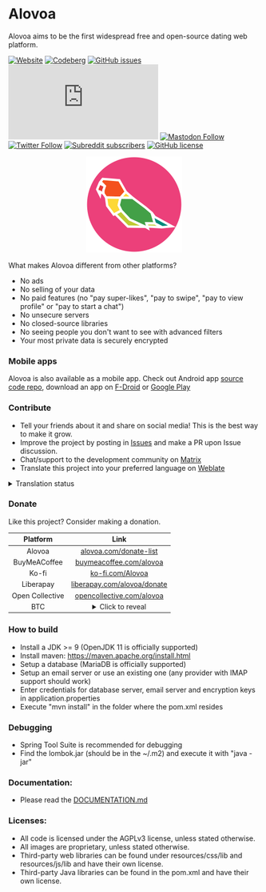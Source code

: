 # Alovoa
Alovoa aims to be the first widespread free and open-source dating web platform.

[![Website](https://img.shields.io/website?url=https%3A%2F%2Falovoa.com%2F)](https://alovoa.com/)
[![Codeberg](https://img.shields.io/badge/Codeberg-Mirror-blue?logo=codeberg)](https://codeberg.org/Nonononoki/alovoa)
[![GitHub issues](https://img.shields.io/github/issues/Alovoa/Alovoa?color=red)](https://github.com/Alovoa/alovoa/issues)
[![Matrix](https://img.shields.io/matrix/alovoa_love:matrix.org?label=Matrix%20chat)](https://matrix.to/#/#alovoa_love:matrix.org)
[![Mastodon Follow](https://img.shields.io/mastodon/follow/106347928891909537?label=Mastodon&style=social)](https://mastodon.social/@alovoa_love)
[![Twitter Follow](https://img.shields.io/twitter/follow/alovoa_love?label=Twitter&style=social)](https://twitter.com/alovoa_love)
[![Subreddit subscribers](https://img.shields.io/reddit/subreddit-subscribers/Alovoa?label=Subreddit&style=social)](https://www.reddit.com/r/Alovoa/)
[![GitHub license](https://img.shields.io/github/license/Alovoa/Alovoa?color=lightgrey)](/LICENSE)

<p align="center">
<img src="https://raw.githubusercontent.com/Alovoa/alovoa/master/src/main/resources/static/img/android-chrome-192x192.png">
</p>

What makes Alovoa different from other platforms?
- No ads
- No selling of your data
- No paid features (no "pay super-likes", "pay to swipe", "pay to view profile" or "pay to start a chat")
- No unsecure servers
- No closed-source libraries
- No seeing people you don't want to see with advanced filters
- Your most private data is securely encrypted

### Mobile apps

Alovoa is also available as a mobile app. Check out Android app [source code repo](https://github.com/Alovoa/alovoa-android), download an app on [F-Droid](https://f-droid.org/en/packages/com.alovoa.alovoa/) or [Google Play](https://play.google.com/store/apps/details?id=com.alovoa.alovoa_playstore)

### Contribute
- Tell your friends about it and share on social media! This is the best way to make it grow.
- Improve the project by posting in [Issues](https://github.com/aha999/markdown-templates/issues) and make a PR upon Issue discussion.
- Chat/support to the development community on [Matrix](https://matrix.to/#/#alovoa_love:matrix.org)
- Translate this project into your preferred language on [Weblate](https://hosted.weblate.org/projects/alovoa/alovoa/)

<details>
  <summary>Translation status</summary>
  
[![Translation Status](https://hosted.weblate.org/widgets/alovoa/-/multi-auto.svg)](https://hosted.weblate.org/engage/alovoa/)
</details>

### Donate
Like this project? Consider making a donation.

| Platform        | Link                                                                                              |
| :-------------: | :----------------------------------------:                                                        |
| Alovoa          | [alovoa.com/donate-list](https://alovoa.com/donate-list)                                          |
| BuyMeACoffee    | [buymeacoffee.com/alovoa](https://www.buymeacoffee.com/alovoa)                                    |
| Ko-fi           | [ko-fi.com/Alovoa](https://ko-fi.com/Alovoa)                                                      |
| Liberapay       | [liberapay.com/alovoa/donate](https://liberapay.com/alovoa/donate)                                |
| Open Collective | [opencollective.com/alovoa](https://opencollective.com/alovoa)                                    |
| BTC             | <details><summary>Click to reveal</summary>`bc1q5yejhe5rv0m7j0euxml7klkd2ummw0gc3vx58p`</details> |


### How to build
- Install a JDK >= 9 (OpenJDK 11 is officially supported)
- Install maven: https://maven.apache.org/install.html
- Setup a database (MariaDB is officially supported)
- Setup an email server or use an existing one (any provider with IMAP support should work)
- Enter credentials for database server, email server and encryption keys in application.properties
- Execute "mvn install" in the folder where the pom.xml resides

### Debugging
- Spring Tool Suite is recommended for debugging
- Find the lombok.jar (should be in the ~/.m2) and execute it with "java -jar"

### Documentation:
- Please read the [DOCUMENTATION.md](/DOCUMENTATION.md)

### Licenses:
- All code is licensed under the AGPLv3 license, unless stated otherwise. 
- All images are proprietary, unless stated otherwise.
- Third-party web libraries can be found under resources/css/lib and resources/js/lib and have their own license.
- Third-party Java libraries can be found in the pom.xml and have their own license.
